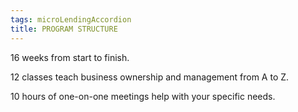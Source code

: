```yaml
---
tags: microLendingAccordion
title: PROGRAM STRUCTURE
---
```

16 weeks from start to finish.

12 classes teach business ownership and management from A to Z.

10 hours of one-on-one meetings help with your specific needs.
